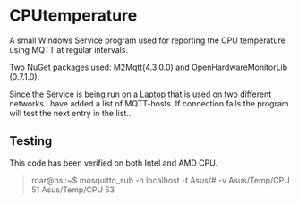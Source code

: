 # CPUtemperature
A small Windows Service program used for reporting the CPU temperature using MQTT at regular intervals.

Two NuGet packages used: M2Mqtt(4.3.0.0) and OpenHardwareMonitorLib (0.7.1.0).

Since the Service is being run on a Laptop that is used on two different networks I have added a list of MQTT-hosts. If connection fails the program will test the next entry in the list... 

## Testing
This code has been verified on both Intel and AMD CPU.

>roar@nsi:~$ mosquitto_sub -h localhost -t Asus/# -v
>Asus/Temp/CPU 51
>Asus/Temp/CPU 53
